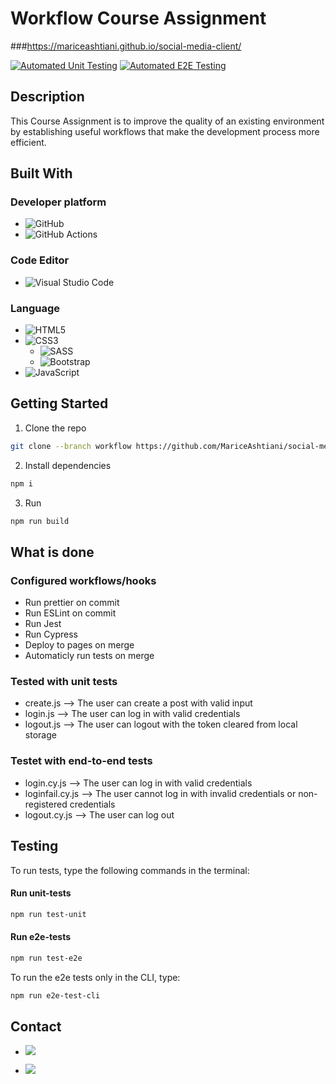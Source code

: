 # Workflow Course Assignment


###https://mariceashtiani.github.io/social-media-client/


[![Automated Unit Testing](https://github.com/MariceAshtiani/social-media-client/actions/workflows/unit-test.yml/badge.svg)](https://github.com/MariceAshtiani/social-media-client/actions/workflows/unit-test.yml)
[![Automated E2E Testing](https://github.com/MariceAshtiani/social-media-client/actions/workflows/e2e-test.yml/badge.svg)](https://github.com/MariceAshtiani/social-media-client/actions/workflows/e2e-test.yml)



## Description

This Course Assignment is to improve the quality of an existing environment by establishing useful workflows that make the development process more efficient. 


## Built With

### Developer platform

- ![GitHub](https://img.shields.io/badge/github-%23121011.svg?style=for-the-badge&logo=github&logoColor=white)
- ![GitHub Actions](https://img.shields.io/badge/github%20actions-%232671E5.svg?style=for-the-badge&logo=githubactions&logoColor=white)

### Code Editor

- ![Visual Studio Code](https://img.shields.io/badge/Visual%20Studio%20Code-0078d7.svg?style=for-the-badge&logo=visual-studio-code&logoColor=white)

### Language

- ![HTML5](https://img.shields.io/badge/html5-%23E34F26.svg?style=for-the-badge&logo=html5&logoColor=white)
- ![CSS3](https://img.shields.io/badge/css3-%231572B6.svg?style=for-the-badge&logo=css3&logoColor=white)
  - ![SASS](https://img.shields.io/badge/SASS-hotpink.svg?style=for-the-badge&logo=SASS&logoColor=white)
  -	![Bootstrap](https://img.shields.io/badge/bootstrap-%23563D7C.svg?style=for-the-badge&logo=bootstrap&logoColor=white)
- ![JavaScript](https://img.shields.io/badge/javascript-%23323330.svg?style=for-the-badge&logo=javascript&logoColor=%23F7DF1E)


## Getting Started


1. Clone the repo

```bash
git clone --branch workflow https://github.com/MariceAshtiani/social-media-client.git
```

2. Install dependencies

```bash
npm i
```

3. Run
```bash
npm run build
```

## What is done
### Configured workflows/hooks
- Run prettier on commit
- Run ESLint on commit
- Run Jest
- Run Cypress
- Deploy to pages on merge
- Automaticly run tests on merge

### Tested with unit tests
- create.js --> The user can create a post with valid input
- login.js --> The user can log in with valid credentials
- logout.js --> The user can logout with the token cleared from local storage

### Testet with end-to-end tests
- login.cy.js --> The user can log in with valid credentials
- loginfail.cy.js --> The user cannot log in with invalid credentials or non-registered credentials
- logout.cy.js --> The user can log out


## Testing
To run tests, type the following commands in the terminal:

#### Run unit-tests
```bash
npm run test-unit
```

#### Run e2e-tests
```bash
npm run test-e2e 
```

To run the e2e tests only in the CLI, type:
```bash
npm run e2e-test-cli
```

## Contact

- [<img src="https://img.shields.io/badge/Discord-7289DA?style=for-the-badge&logo=discord&logoColor=white">](https://discordapp.com/users/900117499662708807)

- [<img src="https://img.shields.io/badge/Gmail-D14836?style=for-the-badge&logo=gmail&logoColor=white">](mailto:marice6795@gmail.com)

